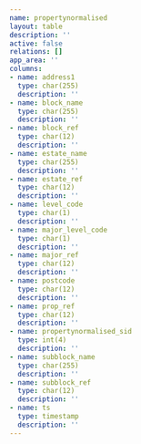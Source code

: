 ```yaml
---
name: propertynormalised
layout: table
description: ''
active: false
relations: []
app_area: ''
columns:
- name: address1
  type: char(255)
  description: ''
- name: block_name
  type: char(255)
  description: ''
- name: block_ref
  type: char(12)
  description: ''
- name: estate_name
  type: char(255)
  description: ''
- name: estate_ref
  type: char(12)
  description: ''
- name: level_code
  type: char(1)
  description: ''
- name: major_level_code
  type: char(1)
  description: ''
- name: major_ref
  type: char(12)
  description: ''
- name: postcode
  type: char(12)
  description: ''
- name: prop_ref
  type: char(12)
  description: ''
- name: propertynormalised_sid
  type: int(4)
  description: ''
- name: subblock_name
  type: char(255)
  description: ''
- name: subblock_ref
  type: char(12)
  description: ''
- name: ts
  type: timestamp
  description: ''
---
```


